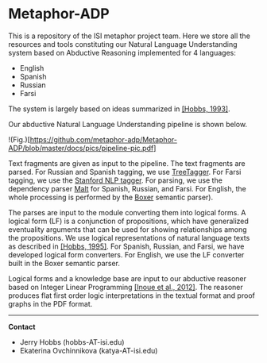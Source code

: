 Metaphor-ADP
============

This is a repository of the ISI metaphor project team. Here we store all the resources and tools constituting 
our Natural Language Understanding system based on Abductive Reasoning implemented for 4 languages:

- English
- Spanish
- Russian
- Farsi

The system is largely based on ideas summarized in [[Hobbs, 1993]](http://www.isi.edu/~hobbs/interp-abduct-ai.pdf).

Our abductive Natural Language Understanding pipeline is shown below. 

!(Fig.)[https://github.com/metaphor-adp/Metaphor-ADP/blob/master/docs/pics/pipeline-pic.pdf]

Text fragments are given as input to the pipeline. The text fragments are parsed. 
For Russian and Spanish tagging, we use [TreeTagger](http://www.ims.uni-stuttgart.de/projekte/corplex/TreeTagger/). 
For Farsi tagging, we use the [Stanford NLP tagger](http://nlp.stanford.edu/software/tagger.shtml). 
For parsing, we use the dependency parser [Malt](http://www.maltparser.org) for Spanish, Russian, and Farsi. 
For English, the whole processing is performed by the [Boxer](http://svn.ask.it.usyd.edu.au/trac/candc/wiki/boxer) 
semantic parser).  

The parses are input to the module converting them into logical forms. A logical form (LF) 
is a conjunction of propositions, which have generalized eventuality arguments that can be used for 
showing relationships among the propositions. We use logical representations of natural language texts as 
described in [[Hobbs, 1995]](http://www.isi.edu/~hobbs/op-acl85.pdf). For Spanish, Russian, and Farsi, we have developed logical form converters. 
For English, we use the LF converter built in the Boxer semantic parser.

Logical forms and a knowledge base are input to our abductive reasoner based on Integer Linear Programming 
[[Inoue et al., 2012]](http://www.cl.ecei.tohoku.ac.jp/~naoya-i/resources/jelia2012_paper.pdf). The reasoner produces flat first order logic interpretations in the textual format 
and proof graphs in the PDF format.


---

**Contact**

- Jerry Hobbs (hobbs-AT-isi.edu)
- Ekaterina Ovchinnikova (katya-AT-isi.edu)
